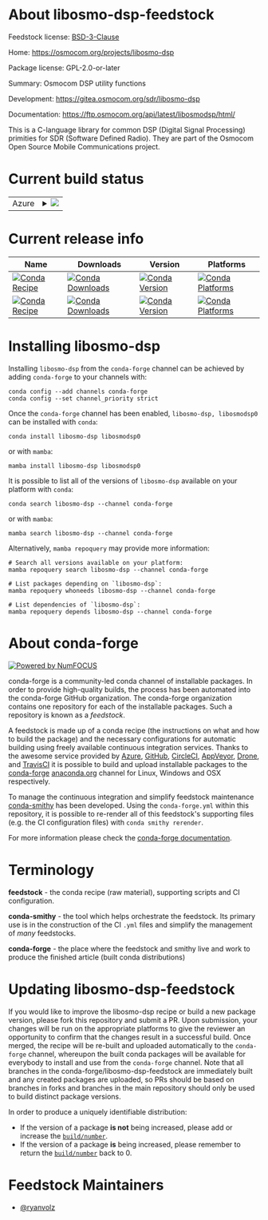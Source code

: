 About libosmo-dsp-feedstock
===========================

Feedstock license: [BSD-3-Clause](https://github.com/conda-forge/libosmo-dsp-feedstock/blob/main/LICENSE.txt)

Home: https://osmocom.org/projects/libosmo-dsp

Package license: GPL-2.0-or-later

Summary: Osmocom DSP utility functions

Development: https://gitea.osmocom.org/sdr/libosmo-dsp

Documentation: https://ftp.osmocom.org/api/latest/libosmodsp/html/

This is a C-language library for common DSP (Digital Signal Processing) primities for SDR (Software Defined Radio). They are part of the Osmocom Open Source Mobile Communications project.


Current build status
====================


<table>
    
  <tr>
    <td>Azure</td>
    <td>
      <details>
        <summary>
          <a href="https://dev.azure.com/conda-forge/feedstock-builds/_build/latest?definitionId=20632&branchName=main">
            <img src="https://dev.azure.com/conda-forge/feedstock-builds/_apis/build/status/libosmo-dsp-feedstock?branchName=main">
          </a>
        </summary>
        <table>
          <thead><tr><th>Variant</th><th>Status</th></tr></thead>
          <tbody><tr>
              <td>linux_64</td>
              <td>
                <a href="https://dev.azure.com/conda-forge/feedstock-builds/_build/latest?definitionId=20632&branchName=main">
                  <img src="https://dev.azure.com/conda-forge/feedstock-builds/_apis/build/status/libosmo-dsp-feedstock?branchName=main&jobName=linux&configuration=linux%20linux_64_" alt="variant">
                </a>
              </td>
            </tr><tr>
              <td>linux_aarch64</td>
              <td>
                <a href="https://dev.azure.com/conda-forge/feedstock-builds/_build/latest?definitionId=20632&branchName=main">
                  <img src="https://dev.azure.com/conda-forge/feedstock-builds/_apis/build/status/libosmo-dsp-feedstock?branchName=main&jobName=linux&configuration=linux%20linux_aarch64_" alt="variant">
                </a>
              </td>
            </tr><tr>
              <td>linux_ppc64le</td>
              <td>
                <a href="https://dev.azure.com/conda-forge/feedstock-builds/_build/latest?definitionId=20632&branchName=main">
                  <img src="https://dev.azure.com/conda-forge/feedstock-builds/_apis/build/status/libosmo-dsp-feedstock?branchName=main&jobName=linux&configuration=linux%20linux_ppc64le_" alt="variant">
                </a>
              </td>
            </tr><tr>
              <td>osx_64</td>
              <td>
                <a href="https://dev.azure.com/conda-forge/feedstock-builds/_build/latest?definitionId=20632&branchName=main">
                  <img src="https://dev.azure.com/conda-forge/feedstock-builds/_apis/build/status/libosmo-dsp-feedstock?branchName=main&jobName=osx&configuration=osx%20osx_64_" alt="variant">
                </a>
              </td>
            </tr><tr>
              <td>osx_arm64</td>
              <td>
                <a href="https://dev.azure.com/conda-forge/feedstock-builds/_build/latest?definitionId=20632&branchName=main">
                  <img src="https://dev.azure.com/conda-forge/feedstock-builds/_apis/build/status/libosmo-dsp-feedstock?branchName=main&jobName=osx&configuration=osx%20osx_arm64_" alt="variant">
                </a>
              </td>
            </tr><tr>
              <td>win_64</td>
              <td>
                <a href="https://dev.azure.com/conda-forge/feedstock-builds/_build/latest?definitionId=20632&branchName=main">
                  <img src="https://dev.azure.com/conda-forge/feedstock-builds/_apis/build/status/libosmo-dsp-feedstock?branchName=main&jobName=win&configuration=win%20win_64_" alt="variant">
                </a>
              </td>
            </tr>
          </tbody>
        </table>
      </details>
    </td>
  </tr>
</table>

Current release info
====================

| Name | Downloads | Version | Platforms |
| --- | --- | --- | --- |
| [![Conda Recipe](https://img.shields.io/badge/recipe-libosmo--dsp-green.svg)](https://anaconda.org/conda-forge/libosmo-dsp) | [![Conda Downloads](https://img.shields.io/conda/dn/conda-forge/libosmo-dsp.svg)](https://anaconda.org/conda-forge/libosmo-dsp) | [![Conda Version](https://img.shields.io/conda/vn/conda-forge/libosmo-dsp.svg)](https://anaconda.org/conda-forge/libosmo-dsp) | [![Conda Platforms](https://img.shields.io/conda/pn/conda-forge/libosmo-dsp.svg)](https://anaconda.org/conda-forge/libosmo-dsp) |
| [![Conda Recipe](https://img.shields.io/badge/recipe-libosmodsp0-green.svg)](https://anaconda.org/conda-forge/libosmodsp0) | [![Conda Downloads](https://img.shields.io/conda/dn/conda-forge/libosmodsp0.svg)](https://anaconda.org/conda-forge/libosmodsp0) | [![Conda Version](https://img.shields.io/conda/vn/conda-forge/libosmodsp0.svg)](https://anaconda.org/conda-forge/libosmodsp0) | [![Conda Platforms](https://img.shields.io/conda/pn/conda-forge/libosmodsp0.svg)](https://anaconda.org/conda-forge/libosmodsp0) |

Installing libosmo-dsp
======================

Installing `libosmo-dsp` from the `conda-forge` channel can be achieved by adding `conda-forge` to your channels with:

```
conda config --add channels conda-forge
conda config --set channel_priority strict
```

Once the `conda-forge` channel has been enabled, `libosmo-dsp, libosmodsp0` can be installed with `conda`:

```
conda install libosmo-dsp libosmodsp0
```

or with `mamba`:

```
mamba install libosmo-dsp libosmodsp0
```

It is possible to list all of the versions of `libosmo-dsp` available on your platform with `conda`:

```
conda search libosmo-dsp --channel conda-forge
```

or with `mamba`:

```
mamba search libosmo-dsp --channel conda-forge
```

Alternatively, `mamba repoquery` may provide more information:

```
# Search all versions available on your platform:
mamba repoquery search libosmo-dsp --channel conda-forge

# List packages depending on `libosmo-dsp`:
mamba repoquery whoneeds libosmo-dsp --channel conda-forge

# List dependencies of `libosmo-dsp`:
mamba repoquery depends libosmo-dsp --channel conda-forge
```


About conda-forge
=================

[![Powered by
NumFOCUS](https://img.shields.io/badge/powered%20by-NumFOCUS-orange.svg?style=flat&colorA=E1523D&colorB=007D8A)](https://numfocus.org)

conda-forge is a community-led conda channel of installable packages.
In order to provide high-quality builds, the process has been automated into the
conda-forge GitHub organization. The conda-forge organization contains one repository
for each of the installable packages. Such a repository is known as a *feedstock*.

A feedstock is made up of a conda recipe (the instructions on what and how to build
the package) and the necessary configurations for automatic building using freely
available continuous integration services. Thanks to the awesome service provided by
[Azure](https://azure.microsoft.com/en-us/services/devops/), [GitHub](https://github.com/),
[CircleCI](https://circleci.com/), [AppVeyor](https://www.appveyor.com/),
[Drone](https://cloud.drone.io/welcome), and [TravisCI](https://travis-ci.com/)
it is possible to build and upload installable packages to the
[conda-forge](https://anaconda.org/conda-forge) [anaconda.org](https://anaconda.org/)
channel for Linux, Windows and OSX respectively.

To manage the continuous integration and simplify feedstock maintenance
[conda-smithy](https://github.com/conda-forge/conda-smithy) has been developed.
Using the ``conda-forge.yml`` within this repository, it is possible to re-render all of
this feedstock's supporting files (e.g. the CI configuration files) with ``conda smithy rerender``.

For more information please check the [conda-forge documentation](https://conda-forge.org/docs/).

Terminology
===========

**feedstock** - the conda recipe (raw material), supporting scripts and CI configuration.

**conda-smithy** - the tool which helps orchestrate the feedstock.
                   Its primary use is in the construction of the CI ``.yml`` files
                   and simplify the management of *many* feedstocks.

**conda-forge** - the place where the feedstock and smithy live and work to
                  produce the finished article (built conda distributions)


Updating libosmo-dsp-feedstock
==============================

If you would like to improve the libosmo-dsp recipe or build a new
package version, please fork this repository and submit a PR. Upon submission,
your changes will be run on the appropriate platforms to give the reviewer an
opportunity to confirm that the changes result in a successful build. Once
merged, the recipe will be re-built and uploaded automatically to the
`conda-forge` channel, whereupon the built conda packages will be available for
everybody to install and use from the `conda-forge` channel.
Note that all branches in the conda-forge/libosmo-dsp-feedstock are
immediately built and any created packages are uploaded, so PRs should be based
on branches in forks and branches in the main repository should only be used to
build distinct package versions.

In order to produce a uniquely identifiable distribution:
 * If the version of a package **is not** being increased, please add or increase
   the [``build/number``](https://docs.conda.io/projects/conda-build/en/latest/resources/define-metadata.html#build-number-and-string).
 * If the version of a package **is** being increased, please remember to return
   the [``build/number``](https://docs.conda.io/projects/conda-build/en/latest/resources/define-metadata.html#build-number-and-string)
   back to 0.

Feedstock Maintainers
=====================

* [@ryanvolz](https://github.com/ryanvolz/)

